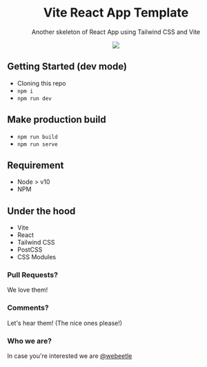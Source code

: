<div align="center">
  
# Vite React App Template

Another skeleton of React App using Tailwind CSS and Vite

<a href='https://github.com/webeetle/vite-react-app/generate'><img src='https://img.shields.io/badge/-Using this repo as Template-informational?style=for-the-badge&color=2867B2' /></a>

</div>

## Getting Started (dev mode)

- Cloning this repo
- `npm i`
- `npm run dev`

## Make production build

- `npm run build`
- `npm run serve`

## Requirement

- Node > v10
- NPM

## Under the hood

- Vite
- React
- Tailwind CSS
- PostCSS
- CSS Modules

### Pull Requests?

We love them!

### Comments?

Let's hear them! (The nice ones please!)

### Who we are?

In case you're interested we are <a href='https://webeetle.com/'>@webeetle</a>
